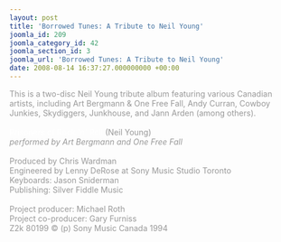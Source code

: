 ```yaml
---
layout: post
title: 'Borrowed Tunes: A Tribute to Neil Young'
joomla_id: 209
joomla_category_id: 42
joomla_section_id: 3
joomla_url: 'Borrowed Tunes: A Tribute to Neil Young'
date: 2008-08-14 16:37:27.000000000 +00:00
---
```

<span style="color: #999999" class="Apple-style-span">This is a two-disc Neil Young tribute album featuring various Canadian artists, </span><span style="color: #999999" class="Apple-style-span">including Art Bergmann &amp; One Free Fall, Andy Curran, Cowboy Junkies, Skydiggers, Junkhouse, and Jann Arden (among others).</span><br />
<br />
<span style="color: #ffffff">Prisoners of Rock 'n' Roll<span style="color: #999999"> (Neil Young)<br />
<i>performed by Art Bergmann and One Free Fall<br />
</i><br />
Produced by Chris Wardman<br />
Engineered by Lenny DeRose at Sony Music Studio Toronto<br />
Keyboards: Jason Sniderman<br />
Publishing: Silver Fiddle Music<br />
<br />
Project producer: Michael Roth<br />
Project co-producer: Gary Furniss</span></span><br />
<span style="color: #999999">Z2k 80199 &copy; (p) Sony Music Canada 1994</span>
